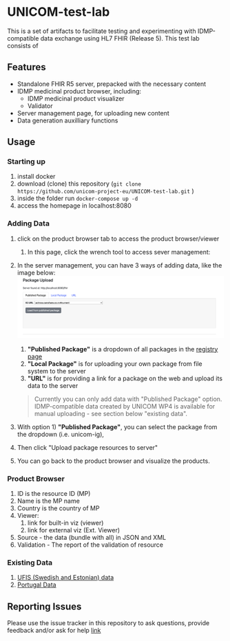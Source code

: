 # UNICOM-test-lab

This is a set of artifacts to facilitate testing and experimenting with IDMP-compatible data exchange using HL7 FHIR (Release 5).
This test lab consists of

## Features

* Standalone FHIR R5 server, prepacked with the necessary content
* IDMP medicinal product browser, including:
  * IDMP medicinal product visualizer
  * Validator
* Server management page, for uploading new content
* Data generation auxilliary functions

## Usage

### Starting up
1. install docker
2. download (clone) this repository (`git clone https://github.com/unicom-project-eu/UNICOM-test-lab.git` )
3. inside the folder run ```docker-compose up -d```
4. access the homepage in localhost:8080



### Adding Data
1. click on the product browser tab to access the product browser/viewer
   1. In this page, click the wrench tool to access sever management:
2. In the server management, you can have 3 ways of adding data, like the image below:
    ![package upload](apps/assets/images/package-upload.png)

   1. **"Published Package"** is a dropdown of all packages in the [registry page](http://fhir.org/guides/registry/)
   2. **"Local Package"** is for uploading your own package from file system to the server
   3. **"URL"** is for providing a link for a package on the web and upload its data to the server
   > Currently you can only add data with "Published Package" option. IDMP-compatible data created by UNICOM WP4 is available for manual uploading - see section below "existing data".
   
3. With option 1) **"Published Package"**, you can select the package from the dropdown (i.e. unicom-ig), 
4. Then click "Upload package resources to server"
5. You can go back to the product browser and visualize the products.


### Product Browser

1. ID is the resource ID (MP)
2. Name is the MP name
3. Country is the country of MP
4. Viewer:
   1. link for built-in viz (viewer)
   2. link for external viz (Ext. Viewer)
5. Source - the data (bundle with all) in JSON and XML
6. Validation - The report of the validation of resource 

### Existing Data

1. [UFIS (Swedish and Estonian) data](https://github.com/unicom-project-eu/unicom-tools/tree/main/ufis/ufis-fhir/input/fsh)
2. [Portugal Data](https://github.com/unicom-project-eu/unicom-tools/tree/main/pt-PPLCreator/fhir-data/input/fsh/pt)

## Reporting Issues

Please use the issue tracker in this repository to ask questions, provide feedback and/or ask for help
[link](https://github.com/unicom-project-eu/UNICOM-test-lab/issues)

